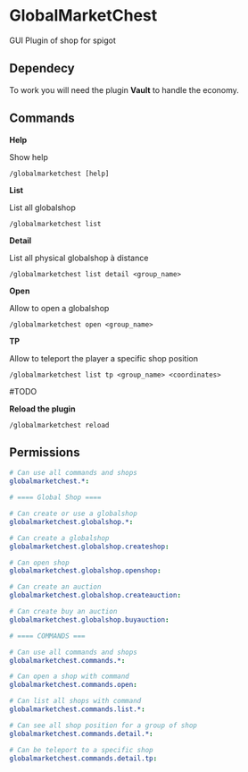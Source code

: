 # GlobalMarketChest
GUI Plugin of shop for spigot

## Dependecy
To work you will need the plugin **Vault** to handle the economy.

## Commands

**Help**

Show help

`/globalmarketchest [help]`


**List**

List all globalshop

`/globalmarketchest list`


**Detail**

List all physical globalshop à distance

`/globalmarketchest list detail <group_name>`


**Open**

Allow to open a globalshop

`/globalmarketchest open <group_name>`


**TP**

Allow to teleport the player a specific shop position

`/globalmarketchest list tp <group_name> <coordinates>`


#TODO

**Reload the plugin**

`/globalmarketchest reload`

## Permissions

```YAML
# Can use all commands and shops
globalmarketchest.*:

# ==== Global Shop ====

# Can create or use a globalshop
globalmarketchest.globalshop.*:

# Can create a globalshop
globalmarketchest.globalshop.createshop:

# Can open shop
globalmarketchest.globalshop.openshop:

# Can create an auction
globalmarketchest.globalshop.createauction:

# Can create buy an auction
globalmarketchest.globalshop.buyauction:

# ==== COMMANDS ===

# Can use all commands and shops
globalmarketchest.commands.*:

# Can open a shop with command
globalmarketchest.commands.open:

# Can list all shops with command
globalmarketchest.commands.list.*:

# Can see all shop position for a group of shop
globalmarketchest.commands.detail.*:

# Can be teleport to a specific shop
globalmarketchest.commands.detail.tp:

```